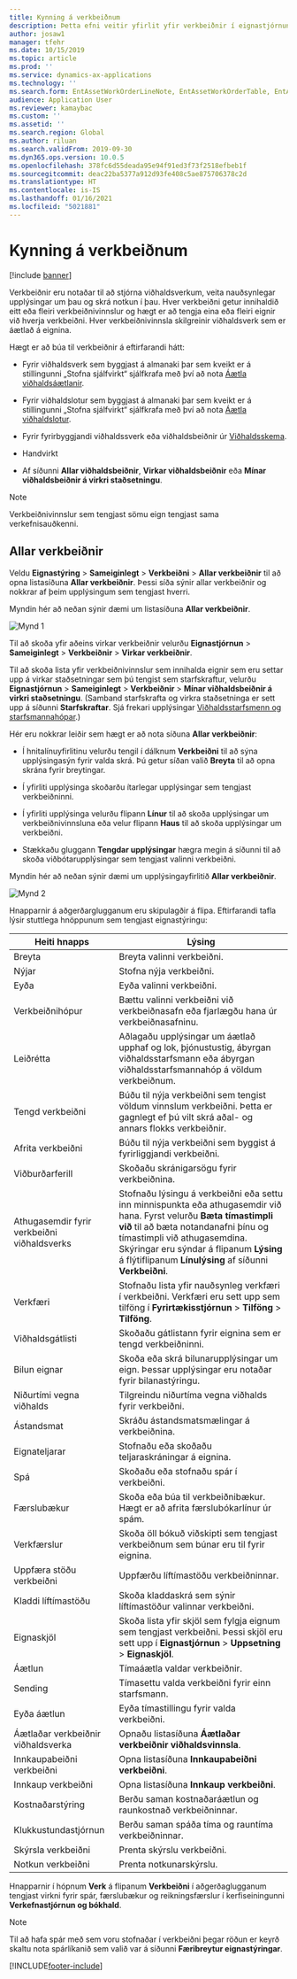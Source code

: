 ```yaml
---
title: Kynning á verkbeiðnum
description: Þetta efni veitir yfirlit yfir verkbeiðnir í eignastjórnun.
author: josaw1
manager: tfehr
ms.date: 10/15/2019
ms.topic: article
ms.prod: ''
ms.service: dynamics-ax-applications
ms.technology: ''
ms.search.form: EntAssetWorkOrderLineNote, EntAssetWorkOrderTable, EntAssetWorkOrderActive, EntAssetWorkOrderHoursInfoPart, EntAssetWorkOrderLineListPage, EntAssetWorkOrderAddObjectBOMItem, EntAssetWorkOrderTablePoolAdd, EntAssetWorkOrderPurchReqListPagePreviewPane, EntAssetWorkOrderPoolReferenceAdd, EntAssetWorkOrderWorkspace, EntAssetWorkOrderTableAdjust, EntAssetWorkOrderGantt, EntAssetWorkOrderNotes, EntAssetWorkOrderActivePart, EntAssetWorkOrderTableInfoPart, EntAssetWorkOrderLineListPagePreviewPane, EntAssetWorkOrderTool, EntAssetMobileWorkOrderLineDetails, EntAssetMobileWorkOrderLineList, EntAssetMobileWorkOrderDetails
audience: Application User
ms.reviewer: kamaybac
ms.custom: ''
ms.assetid: ''
ms.search.region: Global
ms.author: riluan
ms.search.validFrom: 2019-09-30
ms.dyn365.ops.version: 10.0.5
ms.openlocfilehash: 378fc6d55deada95e94f91ed3f73f2518efbeb1f
ms.sourcegitcommit: deac22ba5377a912d93fe408c5ae875706378c2d
ms.translationtype: HT
ms.contentlocale: is-IS
ms.lasthandoff: 01/16/2021
ms.locfileid: "5021881"
---
```

# <a name="introduction-to-work-orders"></a>Kynning á verkbeiðnum

[!include [banner](../../includes/banner.md)]



Verkbeiðnir eru notaðar til að stjórna viðhaldsverkum, veita nauðsynlegar upplýsingar um þau og skrá notkun í þau. Hver verkbeiðni getur innihaldið eitt eða fleiri verkbeiðnivinnslur og hægt er að tengja eina eða fleiri eignir við hverja verkbeiðni. Hver verkbeiðnivinnsla skilgreinir viðhaldsverk sem er áætlað á eignina.

Hægt er að búa til verkbeiðnir á eftirfarandi hátt:

- Fyrir viðhaldsverk sem byggjast á almanaki þar sem kveikt er á stillingunni „Stofna sjálfvirkt“ sjálfkrafa með því að nota [Áætla viðhaldsáætlanir](../preventive-and-reactive-maintenance/schedule-maintenance-plans.md).

- Fyrir viðhaldslotur sem byggjast á almanaki þar sem kveikt er á stillingunni „Stofna sjálfvirkt“ sjálfkrafa með því að nota [Áætla viðhaldslotur](../preventive-and-reactive-maintenance/maintenance-rounds.md).

- Fyrir fyrirbyggjandi viðhaldssverk eða viðhaldsbeiðnir úr [Viðhaldsskema](../preventive-and-reactive-maintenance/maintenance-schedule.md).

- Handvirkt

- Af síðunni **Allar viðhaldsbeiðnir**, **Virkar viðhaldsbeiðnir** eða **Mínar viðhaldsbeiðnir á virkri staðsetningu**.

>[!NOTE]
>Verkbeiðnivinnslur sem tengjast sömu eign tengjast sama verkefnisauðkenni.

## <a name="all-work-orders"></a>Allar verkbeiðnir

Veldu **Eignastýring** > **Sameiginlegt** > **Verkbeiðni** > **Allar verkbeiðnir** til að opna listasíðuna **Allar verkbeiðnir**. Þessi síða sýnir allar verkbeiðnir og nokkrar af þeim upplýsingum sem tengjast hverri.

Myndin hér að neðan sýnir dæmi um listasíðuna **Allar verkbeiðnir**.

![Mynd 1](media/01-work-orders.png)

Til að skoða yfir aðeins virkar verkbeiðnir velurðu **Eignastjórnun** > **Sameiginlegt** > **Verkbeiðnir** > **Virkar verkbeiðnir**. 

Til að skoða lista yfir verkbeiðnivinnslur sem innihalda eignir sem eru settar upp á virkar staðsetningar sem þú tengist sem starfskraftur, velurðu **Eignastjórnun** > **Sameiginlegt** > **Verkbeiðnir** > **Mínar viðhaldsbeiðnir á virkri staðsetningu**. (Samband starfskrafta og virkra staðsetninga er sett upp á síðunni **Starfskraftar**. Sjá frekari upplýsingar [Viðhaldsstarfsmenn og starfsmannahópar](../setup-for-objects/workers-and-worker-groups.md).)

Hér eru nokkrar leiðir sem hægt er að nota síðuna **Allar verkbeiðnir**:

- Í hnitalínuyfirlitinu velurðu tengil í dálknum **Verkbeiðni** til að sýna upplýsingasýn fyrir valda skrá. Þú getur síðan valið **Breyta** til að opna skrána fyrir breytingar.

- Í yfirliti upplýsinga skoðarðu ítarlegar upplýsingar sem tengjast verkbeiðninni.  

- Í yfirliti upplýsinga velurðu flipann **Línur** til að skoða upplýsingar um verkbeiðnivinnsluna eða velur flipann **Haus** til að skoða upplýsingar um verkbeiðni.  

- Stækkaðu gluggann **Tengdar upplýsingar** hægra megin á síðunni til að skoða viðbótarupplýsingar sem tengjast valinni verkbeiðni.

Myndin hér að neðan sýnir dæmi um upplýsingayfirlitið **Allar verkbeiðnir**.

![Mynd 2](media/02-work-orders.png)


Hnapparnir á aðgerðarglugganum eru skipulagðir á flipa. Eftirfarandi tafla lýsir stuttlega hnöppunum sem tengjast eignastýringu:



| Heiti hnapps                     | Lýsing                                                                                                                                                                                                                                                             |
|---------------------------------|-------------------------------------------------------------------------------------------------------------------------------------------------------------------------------------------------------------------------------------------------------------------------|
| Breyta                            | Breyta valinni verkbeiðni.                                                                                                                                                                                                                                           |
| Nýjar                             | Stofna nýja verkbeiðni.                                                                                                                                                                                                                                                  |
| Eyða                          | Eyða valinni verkbeiðni.                                                                                                                                                                                                                                         |
| Verkbeiðnihópur                 | Bættu valinni verkbeiðni við verkbeiðnasafn eða fjarlægðu hana úr verkbeiðnasafninu.                                                                                                                                                                                           |
| Leiðrétta                          | Aðlagaðu upplýsingar um áætlað upphaf og lok, þjónustustig, ábyrgan viðhaldsstarfsmann eða ábyrgan viðhaldsstarfsmannahóp á völdum verkbeiðnum.                                                                                                                                     |
| Tengd verkbeiðni              | Búðu til nýja verkbeiðni sem tengist völdum vinnslum verkbeiðni. Þetta er gagnlegt ef þú vilt skrá aðal- og annars flokks verkbeiðnir.                                                                                                                              |
| Afrita verkbeiðni                 | Búðu til nýja verkbeiðni sem byggist á fyrirliggjandi verkbeiðni.                                                                                                                                                                                                               |
| Viðburðarferill                   | Skoðaðu skránigarsögu fyrir verkbeiðnina.                                                                                                                                                                                                                |
| Athugasemdir fyrir verkbeiðni viðhaldsverks                           | Stofnaðu lýsingu á verkbeiðni eða settu inn minnispunkta eða athugasemdir við hana. Fyrst velurðu **Bæta tímastimpli við** til að bæta notandanafni þínu og tímastimpli við athugasemdina. Skýringar eru sýndar á flipanum **Lýsing** á flýtiflipanum **Línulýsing** af síðunni **Verkbeiðni**.         |
| Verkfæri                           | Stofnaðu lista yfir nauðsynleg verkfæri í verkbeiðni. Verkfæri eru sett upp sem tilföng í **Fyrirtækisstjórnun** > **Tilföng** > **Tilföng**.                                                                                                      |
| Viðhaldsgátlisti           | Skoðaðu gátlistann fyrir eignina sem er tengd verkbeiðninni.                                                                                                                                                                                                              |
| Bilun eignar                     | Skoða eða skrá bilunarupplýsingar um eign. Þessar upplýsingar eru notaðar fyrir bilanastýringu.                                                                                                                                                                                      |
| Niðurtími vegna viðhalds            | Tilgreindu niðurtíma vegna viðhalds fyrir verkbeiðni.                                                                                                                                                                                                                               |
| Ástandsmat            | Skráðu ástandsmatsmælingar á verkbeiðnina.                                                                                                                                                                                                             |
| Eignateljarar                 | Stofnaðu eða skoðaðu teljaraskráningar á eignina.                                                                                                                                                                                                                     |
| Spá                        | Skoðaðu eða stofnaðu spár í verkbeiðni.                                                                                                                                                                                                                               |
| Færslubækur                        | Skoða eða búa til verkbeiðnibækur. Hægt er að afrita færslubókarlínur úr spám.                                                                                                                                                                                         |
| Verkfærslur            | Skoða öll bókuð viðskipti sem tengjast verkbeiðnum sem búnar eru til fyrir eignina.                                                                                                                                                                                             |
| Uppfæra stöðu verkbeiðni           | Uppfærðu líftímastöðu verkbeiðninnar.                                                                                                                                                                                                                                                |
| Kladdi líftímastöðu                      | Skoða kladdaskrá sem sýnir líftímastöður valinnar verkbeiðni.                                                                                                                                                                                                                   |
| Eignaskjöl                | Skoða lista yfir skjöl sem fylgja eignum sem tengjast verkbeiðni. Þessi skjöl eru sett upp í **Eignastjórnun** > **Uppsetning** > **Eignaskjöl**.                                                                                                 |
| Áætlun                        | Tímaáætla valdar verkbeiðnir.                                                                                                                                                                                                                                      |
| Sending            | Tímasettu valda verkbeiðni fyrir einn starfsmann.                                                                                                                                                                                                                        |
| Eyða áætlun                 | Eyða tímastillingu fyrir valda verkbeiðni.                                                                                                                                                                                                                          |
| Áætlaðar verkbeiðnir viðhaldsverka             | Opnaðu listasíðuna **Áætlaðar verkbeiðnir viðhaldsvinnsla**.                                                                                                                                                                                                                             |
| Innkaupabeiðni verkbeiðni | Opna listasíðuna **Innkaupabeiðni verkbeiðni**.                                                                                                                                                                                                                 |
| Innkaup verkbeiðni             | Opna listasíðuna **Innkaup verkbeiðni**.                                                                                                                                                                                                                             |
| Kostnaðarstýring                    | Berðu saman kostnaðaráætlun og raunkostnað verkbeiðninnar.                                                                                                                                                                                                                |
| Klukkustundastjórnun                    | Berðu saman spáða tíma og rauntíma verkbeiðninnar.                                                                                                                                                                                                                |
| Skýrsla verkbeiðni               | Prenta skýrslu verkbeiðni.                                                                                                                                                                                                                                                |
| Notkun verkbeiðni          | Prenta notkunarskýrslu.                                                                                                                                                                                                                                               |


Hnapparnir í hópnum **Verk** á flipanum **Verkbeiðni** í aðgerðaglugganum tengjast virkni fyrir spár, færslubækur og reikningsfærslur í kerfiseiningunni **Verkefnastjórnun og bókhald**.

>[!NOTE]
>Til að hafa spár með sem voru stofnaðar í verkbeiðni þegar röðun er keyrð skaltu nota spárlíkanið sem valið var á síðunni **Færibreytur eignastýringar**.



[!INCLUDE[footer-include](../../../includes/footer-banner.md)]